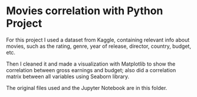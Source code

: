
# Movies correlation with Python Project

For this project I used a dataset from Kaggle, containing relevant info about movies, such as the rating, genre, year of release, director, country, budget, etc. 

Then I cleaned it and made a visualization with Matplotlib to show the correlation between gross earnings and budget; also did a correlation matrix between all variables using Seaborn library.

The original files used and the Jupyter Notebook are in this folder.


